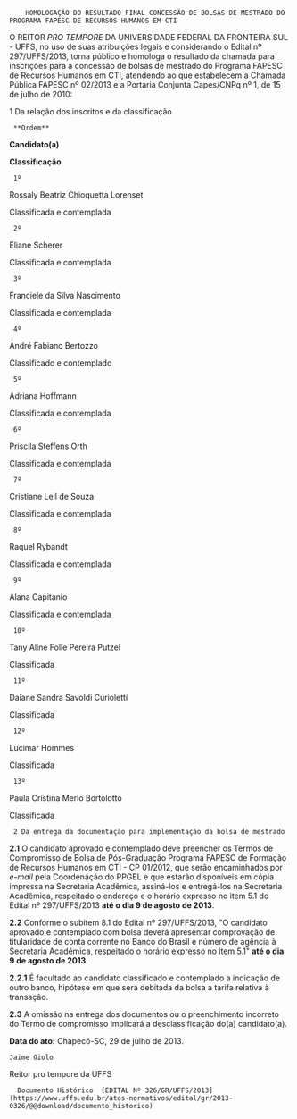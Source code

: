         HOMOLOGAÇÃO DO RESULTADO FINAL CONCESSÃO DE BOLSAS DE MESTRADO DO PROGRAMA FAPESC DE RECURSOS HUMANOS EM CTI  

O REITOR *PRO TEMPORE* DA UNIVERSIDADE FEDERAL DA FRONTEIRA SUL - UFFS, no uso de suas atribuições legais e considerando o Edital nº 297/UFFS/2013, torna público e homologa o resultado da chamada para inscrições para a concessão de bolsas de mestrado do Programa FAPESC de Recursos Humanos em CTI, atendendo ao que estabelecem a Chamada Pública FAPESC nº 02/2013 e a Portaria Conjunta Capes/CNPq nº 1, de 15 de julho de 2010:

 1 Da relação dos inscritos e da classificação

     **Ordem**

   **Candidato(a)**

   **Classificação**

     1º

   Rossaly Beatriz Chioquetta Lorenset

   Classificada e contemplada

     2º

   Eliane Scherer

   Classificada e contemplada

     3º

   Franciele da Silva Nascimento

   Classificada e contemplada

     4º

   André Fabiano Bertozzo

   Classificado e contemplado

     5º

   Adriana Hoffmann

   Classificada e contemplada

     6º

   Priscila Steffens Orth

   Classificada e contemplada

     7º

   Cristiane Lell de Souza

   Classificada e contemplada

     8º

   Raquel Rybandt

   Classificada e contemplada

     9º

   Alana Capitanio

   Classificada e contemplada

     10º

   Tany Aline Folle Pereira Putzel

   Classificada

     11º

   Daiane Sandra Savoldi Curioletti

   Classificada

     12º

   Lucimar Hommes

   Classificada

     13º

   Paula Cristina Merlo Bortolotto

   Classificada

     2 Da entrega da documentação para implementação da bolsa de mestrado

 **2.1** O candidato aprovado e contemplado deve preencher os Termos de Compromisso de Bolsa de Pós-Graduação Programa FAPESC de Formação de Recursos Humanos em CTI - CP 01/2012, que serão encaminhados por *e-mail* pela Coordenação do PPGEL e que estarão disponíveis em cópia impressa na Secretaria Acadêmica, assiná-los e entregá-los na Secretaria Acadêmica, respeitado o endereço e o horário expresso no item 5.1 do Edital nº 297/UFFS/2013 **até o dia 9 de agosto de 2013**.

 **2.2** Conforme o subitem 8.1 do Edital nº 297/UFFS/2013, "O candidato aprovado e contemplado com bolsa deverá apresentar comprovação de titularidade de conta corrente no Banco do Brasil e número de agência à Secretaria Acadêmica, respeitado o horário expresso no item 5.1" **até o dia 9 de agosto de 2013**.

 **2.2.1** É facultado ao candidato classificado e contemplado a indicação de outro banco, hipótese em que será debitada da bolsa a tarifa relativa à transação.

 **2.3** A omissão na entrega dos documentos ou o preenchimento incorreto do Termo de compromisso implicará a desclassificação do(a) candidato(a).

  

   **Data do ato:** Chapecó-SC, 29 de julho de 2013.   
 

    Jaime Giolo   
 Reitor pro tempore da UFFS 

      Documento Histórico  [EDITAL Nº 326/GR/UFFS/2013](https://www.uffs.edu.br/atos-normativos/edital/gr/2013-0326/@@download/documento_historico)     
      